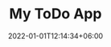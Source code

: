 ---
title: "My ToDo App"
date: 2022-01-01T12:14:34+06:00
image: "images/portfolio/mytodo.JPG"
categories: ["web design", "web development"]
description: "Photo Grid Poster done in Photoshop CS4"
draft: false
project_info:
- name: "JS - ToDo App"
  icon: "fas fa-user"
  content: "Boopalan S"
- name: "Link"
  icon: "fas fa-link"
  content: "https://codepen.io/boopalan002/pen/OJzbmQW"
---